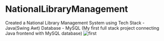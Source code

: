 # NationalLibraryManagement
Created a National Library Management System using 
Tech Stack - Java(Swing Awt)
Database - MySQL
(My first full stack project connecting Java frontend with MySQL database)
![first](https://user-images.githubusercontent.com/66017717/133094258-e9d8edc0-3730-45e9-857f-8c7e18b61461.jpg)

